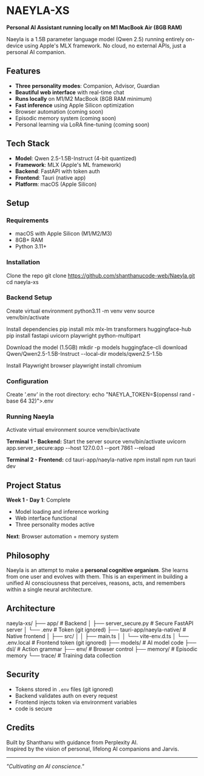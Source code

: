 # NAEYLA-XS

**Personal AI Assistant running locally on M1 MacBook Air (8GB RAM)**

Naeyla is a 1.5B parameter language model (Qwen 2.5) running entirely on-device using Apple's MLX framework. No cloud, no external APIs, just a personal AI companion.

## Features

- **Three personality modes**: Companion, Advisor, Guardian
- **Beautiful web interface** with real-time chat
- **Runs locally** on M1/M2 MacBook (8GB RAM minimum)
- **Fast inference** using Apple Silicon optimization
- Browser automation (coming soon)
- Episodic memory system (coming soon)
- Personal learning via LoRA fine-tuning (coming soon)

## Tech Stack

- **Model**: Qwen 2.5-1.5B-Instruct (4-bit quantized)
- **Framework**: MLX (Apple's ML framework)
- **Backend**: FastAPI with token auth
- **Frontend**: Tauri (native app)
- **Platform**: macOS (Apple Silicon)

## Setup

### Requirements
- macOS with Apple Silicon (M1/M2/M3)
- 8GB+ RAM
- Python 3.11+

### Installation

Clone the repo
git clone https://github.com/shanthanucode-web/Naeyla.git
cd naeyla-xs

### Backend Setup
Create virtual environment
python3.11 -m venv venv
source venv/bin/activate

Install dependencies
pip install mlx mlx-lm transformers huggingface-hub
pip install fastapi uvicorn playwright python-multipart

Download the model (1.5GB)
mkdir -p models
huggingface-cli download Qwen/Qwen2.5-1.5B-Instruct --local-dir models/qwen2.5-1.5b

Install Playwright browser
playwright install chromium

### Configuration

Create '.env' in the root directory:
echo "NAEYLA_TOKEN=$(openssl rand -base 64 32)">.env

### Running Naeyla

Activate virtual environment
source venv/bin/activate

**Terminal 1 - Backend:**
Start the server
source venv/bin/activate
uvicorn app.server_secure:app --host 127.0.0.1 --port 7861 --reload

**Terminal 2 - Frontend:**
cd tauri-app/naeyla-native
npm install
npm run tauri dev

## Project Status

**Week 1 - Day 1**: Complete
- Model loading and inference working
- Web interface functional
- Three personality modes active

**Next**: Browser automation + memory system

## Philosophy

Naeyla is an attempt to make a **personal cognitive organism**. She learns from one user and evolves with them. This is an experiment in building a unified AI consciousness that perceives, reasons, acts, and remembers within a single neural architecture.

## Architecture

naeyla-xs/
├── app/ # Backend
│ ├── server_secure.py # Secure FastAPI server
│ └── .env # Token (git ignored)
├── tauri-app/naeyla-native/ # Native frontend
│ ├── src/
│ │ ├── main.ts
│ │ └── vite-env.d.ts
│ └── .env.local # Frontend token (git ignored)
├── models/ # AI model code
├── dsl/ # Action grammar
├── env/ # Browser control
├── memory/ # Episodic memory
└── trace/ # Training data collection


## Security

- Tokens stored in `.env` files (git ignored)
- Backend validates auth on every request
- Frontend injects token via environment variables
- code is secure


## Credits

Built by Shanthanu with guidance from Perplexity AI.  
Inspired by the vision of personal, lifelong AI companions and Jarvis.

---

*"Cultivating an AI conscience."*
